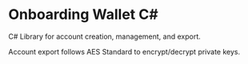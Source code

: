 # Onboarding Wallet C#

C# Library for account creation, management, and export.

Account export follows AES Standard to encrypt/decrypt private keys.
